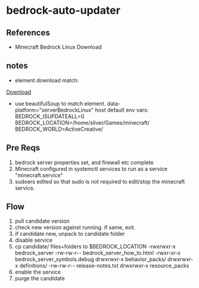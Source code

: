 # bedrock-auto-updater
## References
* Minecraft Bedrock Linux Download
## notes

* element download match:

<a href="https://minecraft.azureedge.net/bin-linux/bedrock-server-1.21.0.03.zip" aria-label="Download Minecraft Dedicated Server software for Ubuntu (Linux)" class="btn btn-disabled-outline mt-4 downloadlink" role="button" data-platform="serverBedrockLinux" tabindex="0" aria-disabled="true">Download </a>

* use beautifulSoup to match element.   data-platform="serverBedrockLinux"
host default env vars:
BEDROCK_ISUPDATEALL=0
BEDROCK_LOCATION=/home/sliver/Games/minecraft/
BEDROCK_WORLD=ActiveCreative/



## Pre Reqs
1. bedrock server properties set, and firewall etc complete
2. Minecraft configured in systemctl services to run as a service "minecraft.service"
3. sudoers edited so that sudo is not required to edit/stop the minecraft service.


## Flow
1. pull candidate version
2. check new version against running.  if same, exit.
3. if candidate new, unpack to candidate folder
4. disable service
5. cp candidate/ files+folders to $BEDROCK_LOCATION
-rwxrwxr-x  bedrock_server
-rw-rw-r--  bedrock_server_how_to.html
-rwxr-xr-x  bedrock_server_symbols.debug
drwxrwxr-x  behavior_packs/
drwxrwxr-x  definitions/
-rw-rw-r--  release-notes.txt
drwxrwxr-x  resource_packs
6. enable the service
7. purge the candidate
